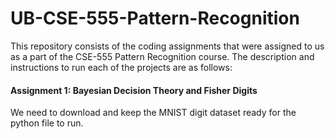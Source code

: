 # UB-CSE-555-Pattern-Recognition
This repository consists of the coding assignments that were assigned to us as a part of the CSE-555 Pattern Recognition course.
The description and instructions to run each of the projects are as follows:

#### Assignment 1: Bayesian Decision Theory and Fisher Digits
We need to download and keep the MNIST digit dataset ready for the python file to run. 
